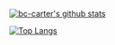 [![bc-carter's github stats](https://github-readme-stats.vercel.app/api?username=bc-carter&show_icons=true&theme=dark)](https://github.com/anuraghazra/github-readme-stats)

[![Top Langs](https://github-readme-stats.vercel.app/api/top-langs/?username=bc-carter)](https://github.com/anuraghazra/github-readme-stats)

